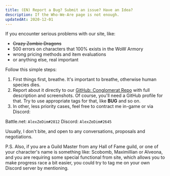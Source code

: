 ```yaml
---
title: (EN) Report a Bug? Submit an issue? Have an Idea?
description: If the Who-We-Are page is not enough.
updatedAt: 2020-12-01
---
```


If you encounter serious problems with our site, like:

- ~~Crazy Zombie Dragons~~
- 500 errors on characters that 100% exists in the WoW Armory
- wrong pricing methods and item evaluations
- or anything else, real important

Follow this simple steps:

 1. First things first, breathe. It's important to breathe, otherwise human species dies.
 2. Report about it directly to our [GitHub: Conglomerat Repo](https://github.com/AlexZeDim/conglomerat-FRONT/issues) with full description and screenshots. 
 Of course, you'll need a GitHub profile for that. Try to use appropriate tags for that, like **BUG** and so on.
 3. In other, less priority cases, feel free to contract me in-game or via Discord:

Battle.net: `AlexZeDim#2812`
Discord: `AlexZeDim#2645`

Usually, I don't bite, and open to any conversations, proposals and negotiations.

P.S. Also, if you are a Guild Master from any Hall of Fame guild, or one of your character's name is something like: Scobomb, Maximillian or Alveona,
and you are requiring some special functional from site, which allows you to make progress race a bit easier, you could try to tag me on your own Discord server by mentioning.
    
